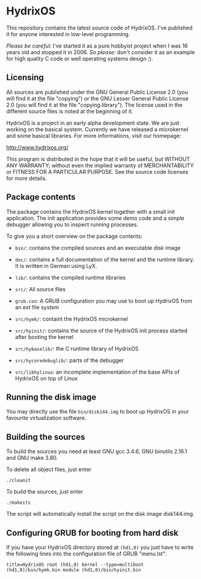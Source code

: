 # HydrixOS

This repository contains the latest source code of HydrixOS. I've published it for anyone interested in low-level programming. 

*Please be careful:* I've started it as a pure hobbyist project when I was 16 years old and stopped it in 2006. *So please:* don't consider it as an example for high quality C code or well operating systems design ;).

## Licensing

All sources are published under the GNU General Public License 2.0 (you will find it at the file "copying") or the GNU Lesser General Public License 2.0 (you will find it at the file "copying.library"). The license used in the different source files is noted at the beginning of it.

HydrixOS is a project in an early alpha development state. We are just working on the basical system. Currently we have released a microkernel and some basical libraries. For more informations, visit our homepage:

http://www.hydrixos.org/

This program is distributed in the hope that it will be useful, but WITHOUT ANY WARRANTY; without even the implied warranty of MERCHANTABILITY or FITNESS FOR A PARTICULAR PURPOSE. See the source code licenses for more details.


## Package contents

The package contains the HydrixOS kernel together with a small init application. The init application provides some demo code and a simple debugger allowing you to inspect running processes.

To give you a short overview on the package contents:

- `bin/`: contains the compiled sources and an executable disk image
- `doc/`: contains a full documentation of the kernel and the runtime library. It is written in German using LyX.
- `lib/`: contains the compiled runtime libraries
- `src/`: All source files
- `grub.con`: A GRUB configuration you may use to boot up HydrixOS from an ext file system

- `src/hymk/`: containt the HydrixOS microkernel
- `src/hyinit/`: contains the source of the HydrixOS init process started after booting the kernel
- `src/hybaselib/`: the C runtime library of HydrixOS
- `src/hycoredebuglib/`: parts of the debugger
- `src/libhylinux`: an incomplete implementation of the base APIs of HydrixOS on top of Linux

## Running the disk image

You may directly use the file `bin/disk144.img` to boot up HydrixOS in your favourite virtualization software.


## Building the sources

To build the sources you need at least GNU gcc 3.4.6, GNU binutils 2.16.1 and GNU make 3.80.

To delete all object files, just enter

`./cleanit`

To build the sources, just enter

`./makeits`

The script will automatically install the script on the disk image disk144.img.


## Configuring GRUB for booting from hard disk

If you have your HydrixOS directory stored at `(hd1,0)` you just have to write the following lines into the configuration file of GRUB "menu.lst":

`title=HydrixOS root (hd1,0) kernel --type=multiboot (hd1,0)/bin/hymk.bin module (hd1,0)/bin/hyinit.bin`

